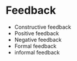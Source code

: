 # Feedback
- Constructive feedback
- Positive feedback
- Negative feedback
- Formal feedback
- informal feedback
